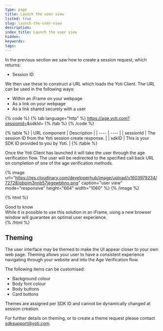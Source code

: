 ```yaml
---
type: page
title: Launch the user view
listed: true
slug: launch-the-user-view
description: 
index_title: Launch the user view
hidden: 
keywords: 
tags: 
---
```


In the previous section we saw how to create a session request, which returns:

- Session ID

We then use these to construct a URL which loads the Yoti Client. The URL can be used in the following ways:

- Within an iFrame on your webpage
- As a link on your webpage
- As a link shared securely with a user

{% code %}
{% tab language="http" %}
https://age.yoti.com?sessionId=<sessionId>&sdkId=<sdkId>
{% /tab %}
{% /code %}

{% table %}
| URL component | Description | 
| ---- | ---- | 
| sessionId | The session ID from the Yoti session create response. | 
| sdkID | This is your SDK ID provided to you by Yoti. | 
{% /table %}

Once the Yoti Client has launched it will take the user through the age verification flow. The user will be redirected to the specified call back URL on completion of one of the age verification methods.

{% image url="https://res.cloudinary.com/developerhub/image/upload/v1603979234/72728/pbpim3nnb57jegewbhno.png" caption="user view" mode="responsive" height="664" width="1060" %}
{% /image %}

{% html %}
<div class="alert-GTK">
    <div class="alert-title" id="GTK">
        Good to know
    </div>
    <div class="alert-text">
        While it is possible to use this solution in an iFrame, using a new browser window will guarantee an optimal user experience.
    </div>
    <div class="alert-links"> 

   </div>
</div>
{% /html %}

## Theming

The user interface may be themed to make the UI appear closer to your own web page. Theming allows your user to have a consistent experience navigating through your website and into the Age Verification flow.

The following items can be customised:

- Background colour
- Body font colour
- Body buttons
- Card buttons

Themes are assigned per SDK ID and cannot be dynamically changed at session creation.

For further details on theming, or to create a theme request please contact sdksupport@yoti.com.